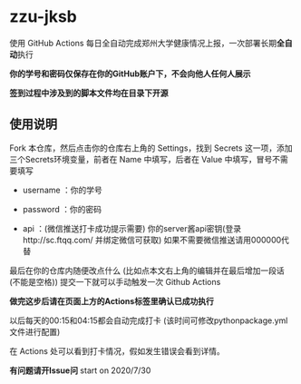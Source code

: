 # zzu-jksb

使用 GitHub Actions 每日全自动完成郑州大学健康情况上报，一次部署长期**全自动**执行

**你的学号和密码仅保存在你的GitHub账户下，不会向他人任何人展示**

**签到过程中涉及到的脚本文件均在目录下开源**

## 使用说明

Fork 本仓库，然后点击你的仓库右上角的 Settings，找到 Secrets 这一项，添加三个Secrets环境变量，前者在 Name 中填写，后者在 Value 中填写，冒号不需要填写

* username ：你的学号

* password ：你的密码

* api ：(微信推送打卡成功提示需要)  你的server酱api密钥(登录http://sc.ftqq.com/ 并绑定微信可获取) 如果不需要微信推送请用000000代替

最后在你的仓库内随便改点什么 (比如点本文右上角的编辑并在最后增加一段话(不能是空格)) 提交一下就可以手动触发一次 Github Actions 

**做完这步后请在页面上方的Actions标签里确认已成功执行**

以后每天的00:15和04:15都会自动完成打卡 (该时间可修改pythonpackage.yml文件进行配置)

在 Actions 处可以看到打卡情况，假如发生错误会看到详情。

**有问题请开Issue问**
start on 2020/7/30
